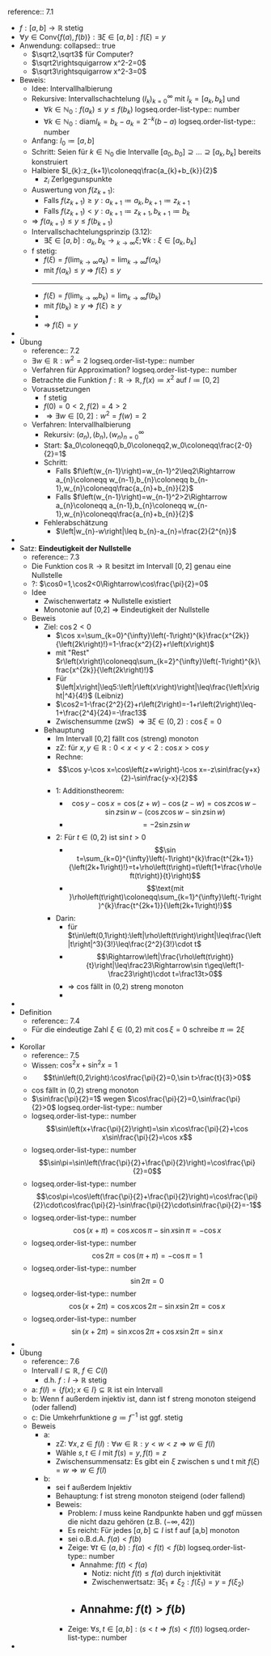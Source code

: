 reference:: 7.1

- $f:\left\lbrack a,b\right\rbrack\rightarrow\mathbb{R}$ stetig
- $\forall y\in\text{Conv}\left\lbrace f\left(a\right),f\left(b\right)\right\rbrace:\exists\xi\in\left\lbrack a,b\right\rbrack:f\left(\xi\right)=y$
- Anwendung:
  collapsed:: true
	- $\sqrt2,\sqrt3$ für Computer?
	- $\sqrt2\rightsquigarrow x^2-2=0$
	- $\sqrt3\rightsquigarrow x^2-3=0$
- Beweis:
	- Idee: Intervallhalbierung
	- Rekursive: Intervallschachtelung $\left(I_{k}\right)_{k=0}^{\infty}$ mit $I_{k}=\left\lbrack a_{k},b_{k}\right\rbrack$ und
		- $\forall k\in\mathbb{N}_0:f\left(a_{k}\right)\leq y\leq f\left(b_{k}\right)$
		  logseq.order-list-type:: number
		- $\forall k\in\mathbb{N}_0:\text{diam}I_{k}=b_{k}-a_{k}=2^{-k}\left(b-a\right)$
		  logseq.order-list-type:: number
	- Anfang: $I_0\coloneqq\left\lbrack a,b\right\rbrack$
	- Schritt: Seien für $k\in\mathbb{N}_0$ die Intervalle $\left\lbrack a_0,b_0\right\rbrack\supseteq...\supseteq\left\lbrack a_{k},b_{k}\right\rbrack$ bereits konstruiert
	- Halbiere $I_{k}:z_{k+1}\coloneqq\frac{a_{k}+b_{k}}{2}$
		- $z_{i}$ Zerlgegunspunkte
	- Auswertung von $f\left(z_{k+1}\right)$:
		- Falls $f\left(z_{k+1}\right)\geq y:a_{k+1}\coloneqq a_{k},b_{k+1}\coloneqq z_{k+1}$
		- Falls $f\left(z_{k+1}\right)<y:a_{k+1}\coloneqq z_{k+1},b_{k+1}\coloneqq b_{k}$
	- => $f\left(a_{k+1}\right)\leq y\leq f\left(b_{k+1}\right)$
	- Intervallschachtelungsprinzip (3.12):
		- $\exists\xi\in\left\lbrack a,b\right\rbrack:a_{k},b_{k}\longrightarrow{}_{k\rightarrow\infty}\xi;\forall k:\xi\in\left\lbrack a_{k},b_{k}\right\rbrack$
	- f stetig:
		- $f\left(\xi\right)=f\left(\lim_{k\rightarrow\infty}a_{k}\right)=\lim_{k\rightarrow\infty}f\left(a_{k}\right)$
		- mit $f\left(a_{k}\right)\leq y$ => $f\left(\xi\right)\leq y$
		- ---
		- $f\left(\xi\right)=f\left(\lim_{k\rightarrow\infty}b_{k}\right)=\lim_{k\rightarrow\infty}f\left(b_{k}\right)$
		- mit $f\left(b_{k}\right)\geq y\Rightarrow f\left(\xi\right)\geq y$
		-
		- => $f\left(\xi\right)=y$
-
- Übung
	- reference:: 7.2
	- $\exists w\in\mathbb{R}:w^2=2$
	  logseq.order-list-type:: number
	- Verfahren für Approximation?
	  logseq.order-list-type:: number
	- Betrachte die Funktion $f:\mathbb{R}\rightarrow\mathbb{R},f\left(x\right)\coloneqq x^2$ auf $I\coloneqq\left\lbrack0,2\right\rbrack$
	- Voraussetzungen
		- f stetig
		- $f\left(0\right)=0<2,f\left(2\right)=4>2$
		- $\Rightarrow\exists w\in\left\lbrack0,2\right\rbrack:w^2=f\left(w\right)=2$
	- Verfahren: Intervallhalbierung
		- Rekursiv: $\left(a_{n}\right),\left(b_{n}\right),\left(w_{n}\right)_{n=0}^{\infty}$
		- Start: $a_0\coloneqq0,b_0\coloneqq2,w_0\coloneqq\frac{2-0}{2}=1$
		- Schritt:
			- Falls $f\left(w_{n-1}\right)=w_{n-1}^2\leq2\Rightarrow a_{n}\coloneqq w_{n-1},b_{n}\coloneqq b_{n-1},w_{n}\coloneqq\frac{a_{n}+b_{n}}{2}$
			- Falls $f\left(w_{n-1}\right)=w_{n-1}^2>2\Rightarrow a_{n}\coloneqq a_{n-1},b_{n}\coloneqq w_{n-1},w_{n}\coloneqq\frac{a_{n}+b_{n}}{2}$
		- Fehlerabschätzung
			- $\left|w_{n}-w\right|\leq b_{n}-a_{n}=\frac{2}{2^{n}}$
-
- Satz: **Eindeutigkeit der Nullstelle**
	- reference:: 7.3
	- Die Funktion $\cos\mathbb{R}\rightarrow\mathbb{R}$ besitzt im Intervall $\left\lbrack0,2\right\rbrack$ genau eine Nullstelle
	- ?: $\cos0=1,\cos2<0\Rightarrow\cos\frac{\pi}{2}=0$
	- Idee
		- Zwischenwertatz => Nullstelle existiert
		- Monotonie auf [0,2] => Eindeutigkeit der Nullstelle
	- Beweis
		- Ziel: $\cos2<0$
			- $\cos x=\sum_{k=0}^{\infty}\left(-1\right)^{k}\frac{x^{2k}}{\left(2k\right)!}=1-\frac{x^2}{2}+r\left(x\right)$
			- mit "Rest" $r\left(x\right)\coloneqq\sum_{k=2}^{\infty}\left(-1\right)^{k}\frac{x^{2k}}{\left(2k\right)!}$
			- Für $\left|x\right|\leq5:\left|r\left(x\right)\right|\leq\frac{\left|x\right|^4}{4!}$ (Leibniz)
			- $\cos2=1-\frac{2^2}{2}+r\left(2\right)=-1+r\left(2\right)\leq-1+\frac{2^4}{24}=-\frac13$
			- Zwischensumme (zwS) $\Rightarrow\exists\xi\in\left(0,2\right):\cos\xi=0$
		- Behauptung
			- Im Intervall [0,2] fällt cos (streng) monoton
			- zZ: für $x,y\in\mathbb{R}:0<x<y<2:\cos x>\cos y$
			- Rechne:
			- $$\cos y-\cos x=\cos\left(z+w\right)-\cos x=-z\sin\frac{y+x}{2}-\sin\frac{y-x}{2}$$
			- 1: Additionstheorem:
				- $$\cos y-\cos x=\cos\left(z+w\right)-\cos\left(z-w\right)=\cos z\cos w-\sin z\sin w-\left(\cos z\cos w-\sin z\sin w\right)$$
				- $$=-2\sin z\sin w$$
			- 2: Für $t\in\left(0,2\right)$ ist $\sin t>0$
				- $$\sin t=\sum_{k=0}^{\infty}\left(-1\right)^{k}\frac{t^{2k+1}}{\left(2k+1\right)!}=t+\rho\left(t\right)=t\left(1+\frac{\rho\left(t\right)}{t}\right)$$
				- $$\text{mit }\rho\left(t\right)\coloneqq\sum_{k=1}^{\infty}\left(-1\right)^{k}\frac{t^{2k+1}}{\left(2k+1\right)!}$$
			- Darin:
				- für $t\in\left(0,1\right):\left|\rho\left(t\right)\right|\leq\frac{\left|t\right|^3}{3!}\leq\frac{2^2}{3!}\cdot t$
				- $$\Rightarrow\left|\frac{\rho\left(t\right)}{t}\right|\leq\frac23\Rightarrow\sin t\geq\left(1-\frac23\right)\cdot t=\frac13t>0$$
				- => cos fällt in (0,2) streng monoton
				-
-
- Definition
	- reference:: 7.4
	- Für die eindeutige Zahl $\xi\in\left(0,2\right)$ mit $\cos\xi=0$ schreibe $\pi\coloneqq2\xi$
-
- Korollar
	- reference:: 7.5
	- Wissen: $\cos^2x+\sin^2x=1$
	- $$t\in\left(0,2\right):\cos\frac{\pi}{2}=0,\sin t>\frac{t}{3}>0$$
	- cos fällt in (0,2) streng monoton
	- $\sin\frac{\pi}{2}=1$ wegen $\cos\frac{\pi}{2}=0,\sin\frac{\pi}{2}>0$
	  logseq.order-list-type:: number
	- logseq.order-list-type:: number
	  $$\sin\left(x+\frac{\pi}{2}\right)=\sin x\cos\frac{\pi}{2}+\cos x\sin\frac{\pi}{2}=\cos x$$
	- logseq.order-list-type:: number
	  $$\sin\pi=\sin\left(\frac{\pi}{2}+\frac{\pi}{2}\right)=\cos\frac{\pi}{2}=0$$
	- logseq.order-list-type:: number
	  $$\cos\pi=\cos\left(\frac{\pi}{2}+\frac{\pi}{2}\right)=\cos\frac{\pi}{2}\cdot\cos\frac{\pi}{2}-\sin\frac{\pi}{2}\cdot\sin\frac{\pi}{2}=-1$$
	- logseq.order-list-type:: number
	  $$\cos\left(x+\pi\right)=\cos x\cos\pi-\sin x\sin\pi=-\cos x$$
	- logseq.order-list-type:: number
	  $$\cos2\pi=\cos\left(\pi+\pi\right)=-\cos\pi=1$$
	- logseq.order-list-type:: number
	  $$\sin2\pi=0$$
	- logseq.order-list-type:: number
	  $$\cos\left(x+2\pi\right)=\cos x\cos2\pi-\sin x\sin2\pi=\cos x$$
	- logseq.order-list-type:: number
	  $$\sin\left(x+2\pi\right)=\sin x\cos2\pi+\cos x\sin2\pi=\sin x$$
-
- Übung
	- reference:: 7.6
	- Intervall $I\subseteq\mathbb{R}$, $f\in C\left(I\right)$
		- d.h. $f:I\rightarrow\mathbb{R}$ stetig
	- a: $f\left(I\right)=\left\lbrace f\left(x\right);x\in I\right\rbrace\subseteq\mathbb{R}$ ist ein Intervall
	- b: Wenn f außerdem injektiv ist, dann ist f streng monoton steigend (oder fallend)
	- c: Die Umkehrfunktione $g\coloneqq f^{-1}$ ist ggf. stetig
	- Beweis
		- a:
			- zZ: $\forall x,z\in f\left(I\right):\forall w\in\mathbb{R}:y<w<z\Rightarrow w\in f\left(I\right)$
			- Wähle $s,t\in I$ mit $f\left(s\right)=y,f\left(t\right)=z$
			- Zwischensummensatz: Es gibt ein $\xi$ zwischen s und t mit $f\left(\xi\right)=w\Rightarrow w\in f\left(I\right)$
		- b:
			- sei f außerdem Injektiv
			- Behauptung: f ist streng monoton steigend (oder fallend)
			- Beweis:
				- Problem: $I$ muss keine Randpunkte haben und ggf müssen die nicht dazu gehören (z.B. $\left(-\infty,42\right)$)
				- Es reicht: Für jedes $\left\lbrack a,b\right\rbrack\subseteq I$ ist f auf [a,b] monoton
				- sei o.B.d.A. $f\left(a\right)<f\left(b\right)$
				- Zeige: $\forall t\in\left(a,b\right):f\left(a\right)<f\left(t\right)<f\left(b\right)$
				  logseq.order-list-type:: number
					- Annahme: $f\left(t\right)<f\left(a\right)$
						- Notiz: nicht $f\left(t\right)\leq f\left(a\right)$ durch injektivität
						- Zwischenwertsatz: $\exists\xi_1\neq\xi_2:f\left(\xi_1\right)=y=f\left(\xi_2\right)$
					- Annahme: $f\left(t\right)>f\left(b\right)$
						-
				- Zeige: $\forall s,t\in\left\lbrack a,b\right\rbrack:\left(s<t\Rightarrow f\left(s\right)<f\left(t\right)\right)$
				  logseq.order-list-type:: number
-